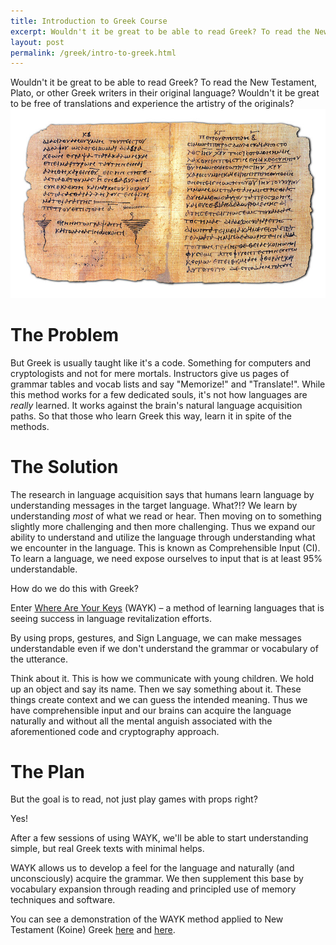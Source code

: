 ```yaml
---
title: Introduction to Greek Course
excerpt: Wouldn't it be great to be able to read Greek? To read the New Testament, Plato, or other Greek writers in their original language? Wouldn't it be great to be free of translations and experience the artistry of the originals?...
layout: post
permalink: /greek/intro-to-greek.html
---
```


Wouldn't it be great to be able to read Greek? To read the New Testament, Plato, or other Greek writers in their original language? Wouldn't it be great to be free of translations and experience the artistry of the originals?
![](/assets/images/greekmss.jpg)


# The Problem

But Greek is usually taught like it's a code. Something for computers and cryptologists and not for mere mortals. Instructors give us pages of grammar tables and vocab lists and say "Memorize!" and "Translate!". While this method works for a few dedicated souls, it's not how languages are *really* learned. It works against the brain's natural language acquisition paths. So that those who learn Greek this way, learn it in spite of the methods.

# The Solution

The research in language acquisition says that humans learn language by understanding messages in the target language. What?!? We learn by understanding *most* of what we read or hear. Then moving on to something slightly more challenging and then more challenging. Thus we expand our ability to understand and utilize the language through understanding what we encounter in the language. This is known as Comprehensible Input (CI). To learn a language, we need expose ourselves to input that is at least 95% understandable. 

How do we do this with Greek?

Enter [Where Are Your Keys](https://whereareyourkeys.org/) (WAYK) &ndash; a method of learning languages that is seeing success in language revitalization efforts. 

By using props, gestures, and Sign Language, we can make messages understandable even if we don't understand the grammar or vocabulary of the utterance. 

Think about it. This is how we communicate with young children. We hold up an object and say its name. Then we say something about it. These things create context and we can guess the intended meaning. Thus we have comprehensible input and our brains can acquire the language naturally and without all the mental anguish associated with the aforementioned code and cryptography approach.

# The Plan

But the goal is to read, not just play games with props right?

Yes!

After a few sessions of using WAYK, we'll be able to start understanding simple, but real Greek texts with minimal helps.  

WAYK allows us to develop a feel for the language and naturally (and unconsciously) acquire the grammar. We then supplement this base by vocabulary expansion through reading and principled use of memory techniques and software. 

You can see a demonstration of the WAYK method applied to New Testament (Koine) Greek [here](https://youtu.be/-ETMt_qjfz0) and [here](https://youtu.be/Xk-hdIEqXuw).
